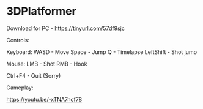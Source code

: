 # 3DPlatformer

Download for PC - https://tinyurl.com/57df9sjc

Controls:

  Keyboard:
  WASD - Move
  Space - Jump
  Q - Timelapse
  LeftShift - Shot jump

  Mouse:
  LMB - Shot
  RMB - Hook
  
  Ctrl+F4 - Quit (Sorry)

Gameplay: 

https://youtu.be/-xTNA7ncf78
